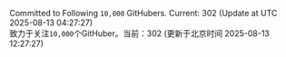 Committed to Following `10,000` GitHubers. Current: <!-- FOLLOWING_COUNT -->302<!-- FOLLOWING_COUNT --> (Update at UTC <!-- LAST_UPDATED -->2025-08-13 04:27:27<!-- LAST_UPDATED -->)<br>
致力于关注`10,000`个GitHuber。当前：<!-- FOLLOWING_COUNT -->302<!-- FOLLOWING_COUNT --> (更新于北京时间 <!-- LAST_UPDATED_CST -->2025-08-13 12:27:27<!-- LAST_UPDATED_CST -->)
